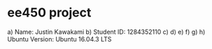# ee450 project
a) Name: Justin Kawakami
b) Student ID: 1284352110
c)
d)
e)
f)
g)
h) Ubuntu Version: Ubuntu 16.04.3 LTS